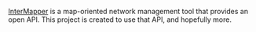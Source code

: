 [InterMapper](http://InterMapper.com) is a map-oriented network management tool that provides an open API. This project is created to use that API, and hopefully more.